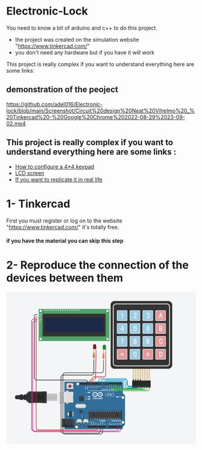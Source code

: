 
# Electronic-Lock

You need to know a bit of arduino and c++ to do this project.


- the project was created on the simulation website "https://www.tinkercad.com/"
- you don't need any hardware but if you have it will work

This project is really complex if you want to understand everything here are some links:





## demonstration of the peoject

https://github.com/adel016/Electronic-lock/blob/main/Screenshot/Circuit%20design%20Neat%20Vihelmo%20_%20Tinkercad%20-%20Google%20Chrome%202022-08-29%2023-09-02.mp4



## This project is really complex if you want to understand everything here are some links :

 - [How to configure a 4*4 keypad](https://www.youtube.com/watch?v=vl1-R6NsejM&t=1278s&ab_channel=DroneBotWorkshop)
 - [LCD screen](https://www.youtube.com/watch?v=q9YC_GVHy5A&t=483s&ab_channel=Robojax)
 - [If you want to replicate it in real life](https://create.arduino.cc/projecthub/diy-hacking/arduino-keyless-door-lock-system-with-keypad-and-lcd-bcad2e)


# 1- Tinkercad

First you must register or log on to the website "https://www.tinkercad.com/" it's totally free.

#### if you have the material you can skip this step


# 2- Reproduce the connection of the devices between them


![App Screenshot](https://github.com/adel016/Electronic-lock/blob/main/Screenshot/img1.png?raw=true)
